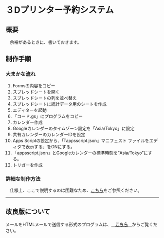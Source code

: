 # ３Dプリンター予約システム

## 概要
　余裕があるときに、書いておきます。

## 制作手順
### 大まかな流れ
1. Formsの内容をコピー
2. スプレッドシートを開く
3. スプレッドシートの列を並べ替え
4. スプレッドシートに統計データ用のシートを作成
5. エディターを起動
6. 「コード.gs」にプログラムをコピー
7. カレンダー作成
8. Googleカレンダーのタイムゾーン設定を「Asia/Tokyo」に設定
9. 共有カレンダーのカレンダーIDを設定
10. Apps Scriptの設定から、「『appsscript.json』マニフェスト ファイルをエディタで表示する」をONにする。
11. 「appsscript.json」とGoogleカレンダーの標準時刻を”Asia/Tokyo”にする。
12. トリガーを作成

### 詳細な制作方法
　仕様上、ここで説明するのは困難なため、[こちら](https://docs.google.com/presentation/d/1kbetnzNWJhqHs8HRFIbdlJpq9zAkcbEO/edit?usp=sharing&ouid=106480420577465092683&rtpof=true&sd=true)をご参照ください。

---
## 改良版について
メールをHTMLメールで送信する形式のプログラムは、__**[こちら]()**__からご覧ください。
